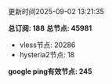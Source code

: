 更新时间2025-09-02 13:21:35

**总订阅: 188**
**总节点: 45981**
- vless节点: 20286
- hysteria2节点: 18

**google ping有效节点: 245**
